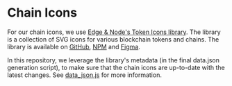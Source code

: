 # Chain Icons

For our chain icons, we use [Edge & Node's Token Icons library](https://tokenicons.io/). The library is a collection of SVG icons for various blockchain tokens and chains. The library is available on [GitHub](https://github.com/0xa3k5/token-icons), [NPM](https://www.npmjs.com/package/@token-icons/react) and [Figma](https://www.figma.com/community/file/1355517329090639687/token-icons-community).

In this repository, we leverage the library's metadata (in the final data.json generation script), to make sure that the chain icons are up-to-date with the latest changes. See [data_json.js](../scripts/generate/data_json.js) for more information.